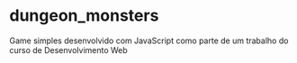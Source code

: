 # dungeon_monsters
Game simples desenvolvido com JavaScript como parte de um trabalho do curso de Desenvolvimento Web
